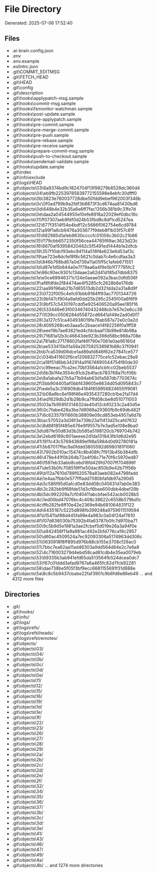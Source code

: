 # File Directory

Generated: 2025-07-06 17:52:40

## Files
- .ai-brain.config.json
- .env
- .env.example
- .eslintrc.json
- .git\COMMIT_EDITMSG
- .git\FETCH_HEAD
- .git\HEAD
- .git\config
- .git\description
- .git\hooks\applypatch-msg.sample
- .git\hooks\commit-msg.sample
- .git\hooks\fsmonitor-watchman.sample
- .git\hooks\post-update.sample
- .git\hooks\pre-applypatch.sample
- .git\hooks\pre-commit.sample
- .git\hooks\pre-merge-commit.sample
- .git\hooks\pre-push.sample
- .git\hooks\pre-rebase.sample
- .git\hooks\pre-receive.sample
- .git\hooks\prepare-commit-msg.sample
- .git\hooks\push-to-checkout.sample
- .git\hooks\sendemail-validate.sample
- .git\hooks\update.sample
- .git\index
- .git\info\exclude
- .git\logs\HEAD
- .git\objects\03\6a9374bd9c1824704f13f98279b6528dc360d4
- .git\objects\04\eb9fb22539785839772155598e8ebfc30dfff0
- .git\objects\0b\3823e760037728dbe50fdd9ebef962003f346b
- .git\objects\0c\0f0ad799b9a2fdf3b8873f3cd674aa81430bd6
- .git\objects\0d\648b4e32b35a6e6ff7fac1356b381b9c31fe7d
- .git\objects\0e\daa2a04544950e10efe8918a22029ef0dbc16c
- .git\objects\11\ff07307aeb9fdf0d24b53fbd8c8df1cd5247ea
- .git\objects\12\677f3514f54e4bdf12c5686f062754e6cd9784
- .git\objects\12\a99f1a6cb9476a303677f9deb8f1b03f57c81f
- .git\objects\15\682985d1a1eb8630ccccfc01056c3b02c21b86
- .git\objects\15\f179cbb6572350f56cea44765f69ac3623d23c
- .git\objects\16\6670af93958420462c5f5491ed1444b1e2dfcb
- .git\objects\19\357f10dcf93ebc94114a516f4e623e6d53af3c
- .git\objects\19\ae723e8dcfef8f8c5621c0dab7c4e6cdfaa3a3
- .git\objects\1d\846b768bd67a0d739a11a05ff5c1afeb671551
- .git\objects\1d\d87e1d5b644a0e7f79aa6a4f9e5b1f77795fc2
- .git\objects\1e\86c90ec9301c13daae2a62d41d185d7dbb8375
- .git\objects\1e\e0ce69946371c124e0aeae092a3bac0dfd506f
- .git\objects\1f\af8fdfde2f84474ae4f5285cfc2628b6e176db
- .git\objects\22\aa99196ab21b7d65513db2d321dda2a31a8d9f
- .git\objects\23\0722f005c4efc61bbb9184ff93ac7701344726
- .git\objects\23\9b147cf904a9afd0dd25b295c2545f00a6f6f9
- .git\objects\23\9bf57c5430197cdd5e925406520a95ee185f16
- .git\objects\26\533446e63f00346740432468cb7e57e2e6cc39
- .git\objects\27\1039cc0506284d55872cd6641a149e2ad0d0f7
- .git\objects\28\3a127c51ca404938019fe76ab587a72e0c0a2d
- .git\objects\28\4095268ceb3aaa5c2baace14f82256f0a1ff59
- .git\objects\28\eee19b7ae83621ed4cfdcbaaf13b99e814b98a
- .git\objects\29\71681a12b3c46643de923b398d58bc968a708e
- .git\objects\2a\781a8c27178602faf46f790e7061e0ae95160d
- .git\objects\2b\ae533415b01a56a267592538981b88c37f0941
- .git\objects\2b\b7ca539d06dce1ad89afd846f62e27841ce577
- .git\objects\2c\034b411602f6ce1206832775ce1c52ebac29a9
- .git\objects\2c\a18f51d6bb342914a91674890544754f80de30
- .git\objects\2c\c99eeac7fca2ec70bf3564a1cbfcc02beb5537
- .git\objects\2d\6b3b1f4e3554c91cb2b4facb783768a7fcf06b
- .git\objects\2e\8a1abafa27b5a71b94ab63d1a587db7703674c
- .git\objects\2f\5bb904405af0bbf439605e6634d05d095843c7
- .git\objects\2f\ede5a3c316909db4184f859956824655ff9081
- .git\objects\32\b08a8bc6e198f46e4935437280cb1be2fa17d4
- .git\objects\34\ed1629db2d1b28b9ca7ffd08cbe8d510711003
- .git\objects\35\03a7b9595f314632de40d12cbf0233c2a40d5e
- .git\objects\36\0c7fabe428a3be7d9066a29360fb9c69db482f
- .git\objects\37\6c62357911660b38809e09cd853eb4957a6d7b
- .git\objects\3b\ac57052a3d36f3e739b23a11413d25cafd7632
- .git\objects\3c\8d88185f485e676e9f9557b7e3ad5e108e8ba0
- .git\objects\3d\d87fe50d83d3b2b585a5198120cb769704b742
- .git\objects\3e\2ebd6169c801aeeee2d1da131843fb1d6d2e95
- .git\objects\41\1911c43c576943689ef98a5984d0d92780181a
- .git\objects\41\5b87017ffac9a0fddd3805592d6980181f1060
- .git\objects\43\7902b010ac15474c8bd08fc7f913b45b384dfb
- .git\objects\46\479e441f0b264b72a4f06c71e70f6c5970ed87
- .git\objects\46\f597eb33abb8cebd16fd429fd7007ff704896f
- .git\objects\47\de53b0fc708519ff1e50dac850b9e42b71f56b
- .git\objects\49\b112a7610d788f620578a83aeb082a4798fadd
- .git\objects\4a\1e4aa7fbb0e577fffadd7080bfafdb97a290d5
- .git\objects\4a\5c586f95d0afcd0e83dd08c045631d7ab0e383
- .git\objects\4b\3c282bb9f68fde51d3cf6bee600dbb4dbef28b
- .git\objects\4b\5dc992209a7cf040411abcbfae542acb0028b5
- .git\objects\4c\1ed00bd47076bc4c408c38622c6558b579bd1c
- .git\objects\4c\ffb282fe8ff10e42e2369e94b681064831f122
- .git\objects\4d\6435187c5225d898fb399248a9759611519594
- .git\objects\4f\b15411af88d445fa99e4a983c0a04f24af7610
- .git\objects\4f\f07d636030b75392b4fa63787b0fc7d970ba71
- .git\objects\50\9c5b9d5e1981a3ae2fcbef5d019e26a3a94f0e
- .git\objects\50\a942456f11a9a981ac492e2bfd776ca19c2957
- .git\objects\50\d60ac4509524a7ec92093306a5174963dd306c
- .git\objects\51\0630918f8ff895d976b88cb155e3708cf29ac0
- .git\objects\51\7bbc7ea62aa11ad46303a9dd564d64e2c7e6a8
- .git\objects\52\4c716003279d4ebd58cad81cdb4e35ea0079eb
- .git\objects\53\69335b3ab941efd65da513564fb524dcea0dc7
- .git\objects\53\f67c01ddd3afad9767a6a465fc82d7fcb92281
- .git\objects\58\dae738be5f05f3bf9ecc6681155691f31d988e
- .git\objects\5a\8c8c5b9437cbabe22faf3901c9b6fd8e86eb49
... and 4312 more files

## Directories
- .git/
- .git\hooks/
- .git\info/
- .git\logs/
- .git\logs\refs/
- .git\logs\refs\heads/
- .git\logs\refs\remotes/
- .git\objects/
- .git\objects\03/
- .git\objects\04/
- .git\objects\0b/
- .git\objects\0c/
- .git\objects\0d/
- .git\objects\0e/
- .git\objects\11/
- .git\objects\12/
- .git\objects\15/
- .git\objects\16/
- .git\objects\19/
- .git\objects\1d/
- .git\objects\1e/
- .git\objects\1f/
- .git\objects\22/
- .git\objects\23/
- .git\objects\26/
- .git\objects\27/
- .git\objects\28/
- .git\objects\29/
- .git\objects\2a/
- .git\objects\2b/
- .git\objects\2c/
- .git\objects\2d/
- .git\objects\2e/
- .git\objects\2f/
- .git\objects\32/
- .git\objects\34/
- .git\objects\35/
- .git\objects\36/
- .git\objects\37/
- .git\objects\3b/
- .git\objects\3c/
- .git\objects\3d/
- .git\objects\3e/
- .git\objects\41/
- .git\objects\43/
- .git\objects\46/
- .git\objects\47/
- .git\objects\49/
- .git\objects\4a/
- .git\objects\4b/
... and 1274 more directories
